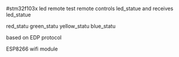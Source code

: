 #stm32f103x led remote test
remote controls led_statue and receives led_statue

red_statu green_statu yellow_statu blue_statu

based on EDP protocol

ESP8266 wifi module
